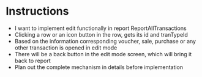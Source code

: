 # Instructions
- I want to implement edit functionally in report ReportAllTransactions
- Clicking a row or an icon button in the row, gets its id and tranTypeId
- Based on the information corresponding voucher, sale, purchase or any other transaction is opened in edit mode
- There will be a back button in the edit mode screen, which will bring it back to report
- Plan out the complete mechanism in details before implementation